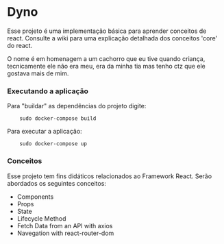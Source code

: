 # Dyno 

Esse projeto é uma implementação básica para aprender conceitos de react. Consulte a wiki para uma explicação detalhada dos conceitos 'core' do react. 

O nome é em homenagem a um cachorro que eu tive quando criança, tecnicamente ele não era meu, era da minha tia mas tenho ctz que ele gostava mais de mim.


### Executando a aplicação

Para "buildar" as dependências do projeto digite:

```shell
    sudo docker-compose build
```

Para executar a aplicação:

```shell
    sudo docker-compose up
```

### Conceitos

Esse projeto tem fins didáticos relacionados ao Framework React. Serão abordados os seguintes conceitos:

* Components
* Props
* State
* Lifecycle Method 
* Fetch Data from an API with axios
* Navegation with react-router-dom


